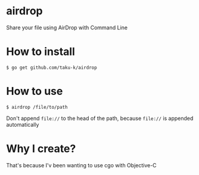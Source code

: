 # airdrop

Share your file using AirDrop with Command Line

# How to install

```
$ go get github.com/taku-k/airdrop
```

# How to use

```
$ airdrop /file/to/path
```

Don't append `file://` to the head of the path, because `file://` is appended automatically

# Why I create?

That's because I'v been wanting to use cgo with Objective-C

